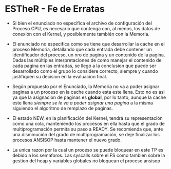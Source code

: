 # ESTheR - Fe de Erratas

* Si bien el enunciado no especifica el archivo de configuración del Proceso CPU, es necesario que contenga con, al menos, los datos de conexión con el Kernel, y posiblemente también con la Memoria.

* El enunciado no especifica como se tiene que desarrollar la cache en el proceso Memoria, detallando que cada entrada debe contener un identificador del proceso, un nro de pagina y un contenido de la pagina. Dadas las múltiples interpretaciones de como manejar el contenido de cada pagina en las entradas, se llegó a la conclusion que puede ser desarrollado como el grupo lo considere correcto, siempre y cuando justifiquen su decision en la evaluacion final.

* Según propuesto por el Enunciado, la Memoria no va a poder asignar paginas a un proceso en la cache cuando esta este llena. Esto no es asi ya que la asignacion de paginas es **global**, por lo tanto, aunque la cache este llena *siempre se le va a poder asignar una pagina* a la misma siguiendo el algoritmo de remplazo de paginas.

* El estado NEW, en la planificación del Kernel, tendrá su representación como una cola, manteniendo los procesos en ella hasta que el grado de multiprogramación permita su paso a READY. Se recomienda que, ante una disminución del grado de multiprogramación, se deje finalizar los procesos ANSISOP hasta mantener el nuevo grado.

* La unica razon por la cual un proceso se puede bloquear en este TP es debido a los semaforos. Las syscalls sobre el FS como tambien sobre la gestion del heap y variables globales no bloquean el proceso ansisop
